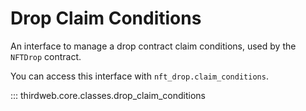 # Drop Claim Conditions

An interface to manage a drop contract claim conditions, used by the `NFTDrop` contract.

You can access this interface with `nft_drop.claim_conditions`.


::: thirdweb.core.classes.drop_claim_conditions